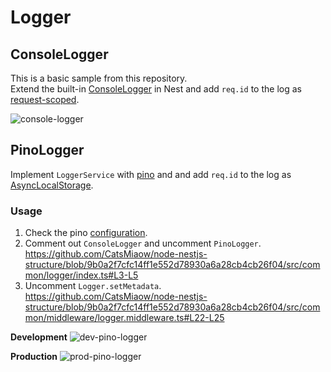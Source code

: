 # Logger

## ConsoleLogger

This is a basic sample from this repository. \
Extend the built-in [ConsoleLogger](https://docs.nestjs.com/techniques/logger#extend-built-in-logger) in Nest and add `req.id` to the log as [request-scoped](https://docs.nestjs.com/fundamentals/injection-scopes#request-provider).

![console-logger](https://user-images.githubusercontent.com/1300172/155107295-0d8232ef-5223-41c1-ac51-b1f582563f49.png)

## PinoLogger

Implement `LoggerService` with [pino](https://github.com/pinojs/pino) and and add `req.id` to the log as [AsyncLocalStorage](https://nodejs.org/api/async_context.html#class-asynclocalstorage).

### Usage

1. Check the pino [configuration](./pino.ts).
2. Comment out `ConsoleLogger` and uncomment `PinoLogger`. \
<https://github.com/CatsMiaow/node-nestjs-structure/blob/9b0a2f7cfc14ff1e552d78930a6a28cb4cb26f04/src/common/logger/index.ts#L3-L5>
3. Uncomment `Logger.setMetadata`. \
<https://github.com/CatsMiaow/node-nestjs-structure/blob/9b0a2f7cfc14ff1e552d78930a6a28cb4cb26f04/src/common/middleware/logger.middleware.ts#L22-L25>

**Development**
![dev-pino-logger](https://user-images.githubusercontent.com/1300172/155109548-90dd59e7-f0de-404e-8e88-3319e5f2917a.png)

**Production**
![prod-pino-logger](https://user-images.githubusercontent.com/1300172/155111590-eeb85470-197f-415b-8fe9-c8d647308bb3.png)
